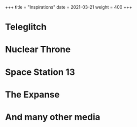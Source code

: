+++
title = "Inspirations"
date = 2021-03-21
weight = 400
+++

# Teleglitch


# Nuclear Throne


# Space Station 13


# The Expanse


# And many other media